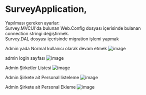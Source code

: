# SurveyApplication,
Yapılması gereken ayarlar: </br>
   Survey.MVCUI'da bulunan Web.Config dosyası içerisinde bulanan connection stringi değiştirmek.</br>
   Survey.DAL dosyası içerisinde migration işlemi yapmak </br>
   
   Admin yada Normal kullanıcı olarak devam etmek
   ![image](https://user-images.githubusercontent.com/42031794/177544585-538803ef-846d-4d81-bb9a-523393408e35.png)

admin login sayfası
![image](https://user-images.githubusercontent.com/42031794/177544688-dbec994c-249d-4aff-b0cb-41f774148ed9.png)

Admin Şirketler Listesi
![image](https://user-images.githubusercontent.com/42031794/177545273-07164d8c-253e-4a92-a507-8ccd24125f55.png)

Admin Şirkete ait Personal listeleme
![image](https://user-images.githubusercontent.com/42031794/177545346-57a89233-965d-47ad-9b14-479f74f5d0d9.png)

Admin Şirkete ait Personal Ekleme
![image](https://user-images.githubusercontent.com/42031794/177545408-390963c3-f394-41f1-a448-54044c5cc6da.png)
